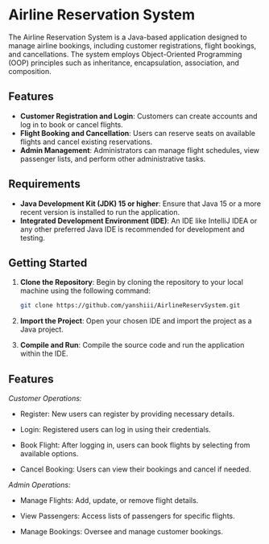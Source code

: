 # Airline Reservation System

The Airline Reservation System is a Java-based application designed to manage airline bookings, including customer registrations, flight bookings, and cancellations. The system employs Object-Oriented Programming (OOP) principles such as inheritance, encapsulation, association, and composition.

## Features

- **Customer Registration and Login**: Customers can create accounts and log in to book or cancel flights.
- **Flight Booking and Cancellation**: Users can reserve seats on available flights and cancel existing reservations.
- **Admin Management**: Administrators can manage flight schedules, view passenger lists, and perform other administrative tasks.

## Requirements

- **Java Development Kit (JDK) 15 or higher**: Ensure that Java 15 or a more recent version is installed to run the application.
- **Integrated Development Environment (IDE)**: An IDE like IntelliJ IDEA or any other preferred Java IDE is recommended for development and testing.

## Getting Started

1. **Clone the Repository**: Begin by cloning the repository to your local machine using the following command:

   ```bash
   git clone https://github.com/yanshiii/AirlineReservSystem.git
2. **Import the Project**: Open your chosen IDE and import the project as a Java project.

3. **Compile and Run**: Compile the source code and run the application within the IDE.

## Features
*Customer Operations:*

- Register: New users can register by providing necessary details.

- Login: Registered users can log in using their credentials.

- Book Flight: After logging in, users can book flights by selecting from available options.

- Cancel Booking: Users can view their bookings and cancel if needed.

*Admin Operations:*

- Manage Flights: Add, update, or remove flight details.

- View Passengers: Access lists of passengers for specific flights.

- Manage Bookings: Oversee and manage customer bookings.
